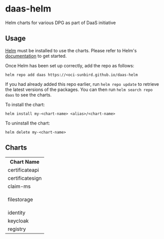 # daas-helm
Helm charts for various DPG as part of DaaS initiative


## Usage

[Helm](https://helm.sh) must be installed to use the charts.  Please refer to
Helm's [documentation](https://helm.sh/docs) to get started.

Once Helm has been set up correctly, add the repo as follows:

    helm repo add daas https://<oci-sunbird.github.io/daas-helm

If you had already added this repo earlier, run `helm repo update` to retrieve
the latest versions of the packages.  You can then run `helm search repo
daas` to see the charts.

To install the <chart-name> chart:

    helm install my-<chart-name> <alias>/<chart-name>

To uninstall the chart:

    helm delete my-<chart-name>


## Charts

<div class="table-wrap"><table class="confluenceTable"><colgroup><col/></colgroup><tbody><tr><th scope="col" class="confluenceTh">Chart Name</th></tr><tr><td class="confluenceTd">certificateapi</td></tr><tr><td class="confluenceTd">certificatesign</td></tr><tr><td class="confluenceTd">claim-ms</td></tr><tr><td class="confluenceTd"><p>filestorage</p></td></tr><tr><td class="confluenceTd">identity</td></tr><tr><td class="confluenceTd">keycloak</td></tr><tr><td class="confluenceTd">registry</td></tr></tbody></table></div><p><br/></p>
</div>
